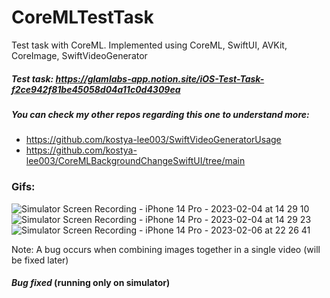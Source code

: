 # CoreMLTestTask
Test task with CoreML. Implemented using CoreML, SwiftUI, AVKit, CoreImage, SwiftVideoGenerator

##### Test task: https://glamlabs-app.notion.site/iOS-Test-Task-f2ce942f81be45058d04a11c0d4309ea

##### You can check my other repos regarding this one to understand more:
- https://github.com/kostya-lee003/SwiftVideoGeneratorUsage
- https://github.com/kostya-lee003/CoreMLBackgroundChangeSwiftUI/tree/main

### Gifs:
![Simulator Screen Recording - iPhone 14 Pro - 2023-02-04 at 14 29 10](https://user-images.githubusercontent.com/72404363/216760308-f2cf3722-8f31-4ef6-ae6f-5c92be56c2e1.gif)
![Simulator Screen Recording - iPhone 14 Pro - 2023-02-04 at 14 29 23](https://user-images.githubusercontent.com/72404363/216760319-63ee6a62-ed08-4219-a784-cef5cdcd9203.gif)
![Simulator Screen Recording - iPhone 14 Pro - 2023-02-06 at 22 26 41](https://user-images.githubusercontent.com/72404363/217041873-805d2bfe-77c1-49bf-b9bc-3061f7e0b6c3.gif)


Note: A bug occurs when combining images together in a single video (will be fixed later)
#### *Bug fixed* (running only on simulator)
